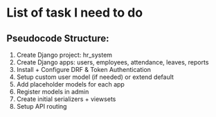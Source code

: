 # List of task I need to do

## Pseudocode Structure:

1. Create Django project: hr_system
2. Create Django apps: users, employees, attendance, leaves, reports
3. Install + Configure DRF & Token Authentication
4. Setup custom user model (if needed) or extend default
5. Add placeholder models for each app
6. Register models in admin
7. Create initial serializers + viewsets
8. Setup API routing
